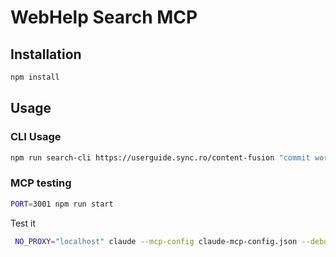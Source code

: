 # WebHelp Search MCP


## Installation

```bash
npm install
```

## Usage

### CLI Usage

```bash
npm run search-cli https://userguide.sync.ro/content-fusion "commit workspace changes"
```

### MCP testing

```bash
PORT=3001 npm run start 
```

Test it
```bash
 NO_PROXY="localhost" claude --mcp-config claude-mcp-config.json --debug --permission-mode bypassPermissions
```
